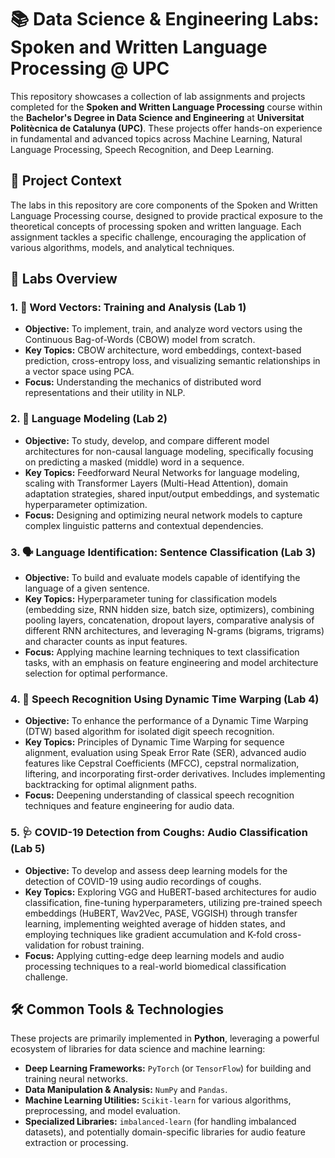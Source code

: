 # 📚 Data Science & Engineering Labs: Spoken and Written Language Processing @ UPC

This repository showcases a collection of lab assignments and projects completed for the **Spoken and Written Language Processing** course within the **Bachelor's Degree in Data Science and Engineering** at **Universitat Politècnica de Catalunya (UPC)**. These projects offer hands-on experience in fundamental and advanced topics across Machine Learning, Natural Language Processing, Speech Recognition, and Deep Learning.

## 📌 Project Context

The labs in this repository are core components of the Spoken and Written Language Processing course, designed to provide practical exposure to the theoretical concepts of processing spoken and written language. Each assignment tackles a specific challenge, encouraging the application of various algorithms, models, and analytical techniques.

## 🧪 Labs Overview

### 1. 📝 Word Vectors: Training and Analysis (Lab 1)

* **Objective:** To implement, train, and analyze word vectors using the Continuous Bag-of-Words (CBOW) model from scratch.
* **Key Topics:** CBOW architecture, word embeddings, context-based prediction, cross-entropy loss, and visualizing semantic relationships in a vector space using PCA.
* **Focus:** Understanding the mechanics of distributed word representations and their utility in NLP.

### 2. 📖 Language Modeling (Lab 2)

* **Objective:** To study, develop, and compare different model architectures for non-causal language modeling, specifically focusing on predicting a masked (middle) word in a sequence.
* **Key Topics:** Feedforward Neural Networks for language modeling, scaling with Transformer Layers (Multi-Head Attention), domain adaptation strategies, shared input/output embeddings, and systematic hyperparameter optimization.
* **Focus:** Designing and optimizing neural network models to capture complex linguistic patterns and contextual dependencies.

### 3. 🗣️ Language Identification: Sentence Classification (Lab 3)

* **Objective:** To build and evaluate models capable of identifying the language of a given sentence.
* **Key Topics:** Hyperparameter tuning for classification models (embedding size, RNN hidden size, batch size, optimizers), combining pooling layers, concatenation, dropout layers, comparative analysis of different RNN architectures, and leveraging N-grams (bigrams, trigrams) and character counts as input features.
* **Focus:** Applying machine learning techniques to text classification tasks, with an emphasis on feature engineering and model architecture selection for optimal performance.

### 4. 🎤 Speech Recognition Using Dynamic Time Warping (Lab 4)

* **Objective:** To enhance the performance of a Dynamic Time Warping (DTW) based algorithm for isolated digit speech recognition.
* **Key Topics:** Principles of Dynamic Time Warping for sequence alignment, evaluation using Speak Error Rate (SER), advanced audio features like Cepstral Coefficients (MFCC), cepstral normalization, liftering, and incorporating first-order derivatives. Includes implementing backtracking for optimal alignment paths.
* **Focus:** Deepening understanding of classical speech recognition techniques and feature engineering for audio data.

### 5. 🩺 COVID-19 Detection from Coughs: Audio Classification (Lab 5)

* **Objective:** To develop and assess deep learning models for the detection of COVID-19 using audio recordings of coughs.
* **Key Topics:** Exploring VGG and HuBERT-based architectures for audio classification, fine-tuning hyperparameters, utilizing pre-trained speech embeddings (HuBERT, Wav2Vec, PASE, VGGISH) through transfer learning, implementing weighted average of hidden states, and employing techniques like gradient accumulation and K-fold cross-validation for robust training.
* **Focus:** Applying cutting-edge deep learning models and audio processing techniques to a real-world biomedical classification challenge.

## 🛠️ Common Tools & Technologies

These projects are primarily implemented in **Python**, leveraging a powerful ecosystem of libraries for data science and machine learning:

* **Deep Learning Frameworks:** `PyTorch` (or `TensorFlow`) for building and training neural networks.
* **Data Manipulation & Analysis:** `NumPy` and `Pandas`.
* **Machine Learning Utilities:** `Scikit-learn` for various algorithms, preprocessing, and model evaluation.
* **Specialized Libraries:** `imbalanced-learn` (for handling imbalanced datasets), and potentially domain-specific libraries for audio feature extraction or processing.
